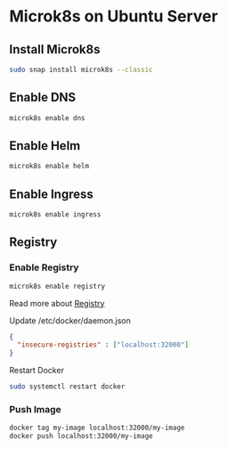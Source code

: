 # Microk8s on Ubuntu Server

## Install Microk8s

```bash
sudo snap install microk8s --classic
```

## Enable DNS

```bash
microk8s enable dns
```

## Enable Helm

```bash
microk8s enable helm
```

## Enable Ingress

```bash
microk8s enable ingress
```

## Registry

### Enable Registry

```bash
microk8s enable registry
```
Read more about [Registry](https://microk8s.io/docs/registry-built-in)

Update /etc/docker/daemon.json

```json
{
  "insecure-registries" : ["localhost:32000"]
}
```

Restart Docker

```bash
sudo systemctl restart docker
```


### Push Image

```bash
docker tag my-image localhost:32000/my-image
docker push localhost:32000/my-image
```